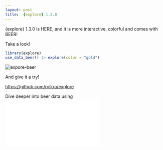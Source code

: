 ```yaml
---
layout: post
title:  {explore} 1.3.0
---
```


{explore} 1.3.0 is HERE, and it is more interactive, colorful and comes with BEER!

Take a look!

```R
library(explore)
use_data_beer() |> explore(color = "gold")
```

![expore-beer](../images/explore-beer-interact.gif)

And give it a try!

<https://github.com/rolkra/explore>

Dive deeper into beer data using ![{explore} with coding](2024-04-06-explore-beer.md) 
